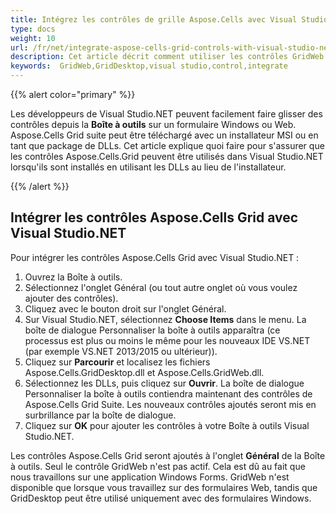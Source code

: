```yaml
---
title: Intégrez les contrôles de grille Aspose.Cells avec Visual Studio.NET
type: docs
weight: 10
url: /fr/net/integrate-aspose-cells-grid-controls-with-visual-studio-net/
description: Cet article décrit comment utiliser les contrôles GridWeb et GridDesktop dans vissual studio .NET.
keywords:  GridWeb,GridDesktop,visual studio,control,integrate
---
```


{{% alert color="primary" %}} 

Les développeurs de Visual Studio.NET peuvent facilement faire glisser des contrôles depuis la **Boîte à outils** sur un formulaire Windows ou Web. Aspose.Cells Grid suite peut être téléchargé avec un installateur MSI ou en tant que package de DLLs. Cet article explique quoi faire pour s'assurer que les contrôles Aspose.Cells.Grid peuvent être utilisés dans Visual Studio.NET lorsqu'ils sont installés en utilisant les DLLs au lieu de l'installateur.

{{% /alert %}} 
## **Intégrer les contrôles Aspose.Cells Grid avec Visual Studio.NET**
Pour intégrer les contrôles Aspose.Cells Grid avec Visual Studio.NET :

1. Ouvrez la Boîte à outils.
1. Sélectionnez l'onglet Général (ou tout autre onglet où vous voulez ajouter des contrôles).
1. Cliquez avec le bouton droit sur l'onglet Général.
1. Sur Visual Studio.NET, sélectionnez **Choose Items** dans le menu. La boîte de dialogue Personnaliser la boîte à outils apparaîtra (ce processus est plus ou moins le même pour les nouveaux IDE VS.NET (par exemple VS.NET 2013/2015 ou ultérieur)).
1. Cliquez sur **Parcourir** et localisez les fichiers Aspose.Cells.GridDesktop.dll et Aspose.Cells.GridWeb.dll.
1. Sélectionnez les DLLs, puis cliquez sur **Ouvrir**. La boîte de dialogue Personnaliser la boîte à outils contiendra maintenant des contrôles de Aspose.Cells Grid Suite. Les nouveaux contrôles ajoutés seront mis en surbrillance par la boîte de dialogue.
1. Cliquez sur **OK** pour ajouter les contrôles à votre Boîte à outils Visual Studio.NET.

Les contrôles Aspose.Cells Grid seront ajoutés à l'onglet **Général** de la Boîte à outils. Seul le contrôle GridWeb n'est pas actif. Cela est dû au fait que nous travaillons sur une application Windows Forms. GridWeb n'est disponible que lorsque vous travaillez sur des formulaires Web, tandis que GridDesktop peut être utilisé uniquement avec des formulaires Windows.
